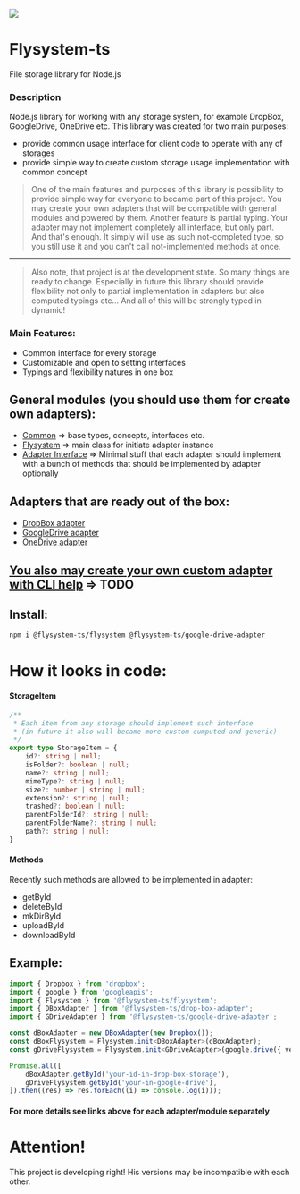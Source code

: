 ![](https://progress-bar.dev/40/?title=in_progress)

# Flysystem-ts
File storage library for Node.js

### Description
Node.js library for working with any storage system, for example DropBox, GoogleDrive, OneDrive etc.
This library was created for two main purposes:
* provide common usage interface for client code to operate with any of storages
* provide simple way to create custom storage usage implementation with common concept

> One of the main features and purposes of this library
> is possibility to provide simple way for everyone to became part of this project.
> You may create your own adapters that will be compatible with general modules and powered by them.
> Another feature is partial typing. Your adapter may not implement completely all interface, but only part.
> And that's enough. It simply will use as such not-completed type, so you still use it and
> you can't call not-implemented methods at once.
---
> Also note, that project is at the development state.
> So many things are ready to change.
> Especially in future this library should provide flexibility not only to partial implementation
> in adapters but also computed typings etc... And all of this will be strongly typed in dynamic!

### Main Features:
* Common interface for every storage
* Customizable and open to setting interfaces
* Typings and flexibility natures in one box

## General modules (you should use them for create own adapters):
* [Common](./packages/common) => base types, concepts, interfaces etc.
* [Flysystem](./packages/flysystem) => main class for initiate adapter instance
* [Adapter Interface](./packages/adapter-interface) => Minimal stuff that each adapter should implement with a bunch of methods that should be implemented by adapter optionally

## Adapters that are ready out of the box:
* [DropBox adapter](./packages/drop-box-adapter/README.md)
* [GoogleDrive adapter](./packages/google-drive-adapter/README.md)
* [OneDrive adapter](./packages/one-drive-adapter)

## [You also may create your own custom adapter with CLI help](#TODO) => TODO

## Install:
```
npm i @flysystem-ts/flysystem @flysystem-ts/google-drive-adapter
```

# How it looks in code:
#### StorageItem
```ts
/**
 * Each item from any storage should implement such interface
 * (in future it also will became more custom cumputed and generic)
 */
export type StorageItem = {
    id?: string | null;
    isFolder?: boolean | null;
    name?: string | null;
    mimeType?: string | null;
    size?: number | string | null;
    extension?: string | null;
    trashed?: boolean | null;
    parentFolderId?: string | null;
    parentFolderName?: string | null;
    path?: string | null;
}
```
#### Methods
Recently such methods are allowed to be implemented in adapter:
* getById
* deleteById
* mkDirById
* uploadById
* downloadById

## Example:

```ts
import { Dropbox } from 'dropbox';
import { google } from 'googleapis';
import { Flysystem } from '@flysystem-ts/flysystem';
import { DBoxAdapter } from '@flysystem-ts/drop-box-adapter';
import { GDriveAdapter } from '@flysystem-ts/google-drive-adapter';

const dBoxAdapter = new DBoxAdapter(new Dropbox());
const dBoxFlysystem = Flysystem.init<DBoxAdapter>(dBoxAdapter);
const gDriveFlysystem = Flysystem.init<GDriveAdapter>(google.drive({ version: 'v3', auth: new google.auth.OAuth2() }));

Promise.all([
    dBoxAdapter.getById('your-id-in-drop-box-storage'),
    gDriveFlysystem.getById('your-in-google-drive'),
]).then((res) => res.forEach((i) => console.log(i)));
```

#### For more details see links above for each adapter/module separately

# Attention!
This project is developing right! His versions may be incompatible with each other.
